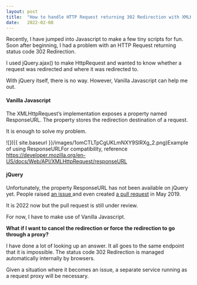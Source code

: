 ```yaml
---
layout:	post
title:	"How to handle HTTP Request returning 302 Redirection with XMLHttpRequest?"
date:	2022-02-08
---
```


  Recently, I have jumped into Javascript to make a few tiny scripts for fun. Soon after beginning, I had a problem with an HTTP Request returning status code 302 Redirection.

I used jQuery.ajax() to make HttpRequest and wanted to know whether a request was redirected and where it was redirected to.

With jQuery itself, there is no way. However, Vanilla Javascript can help me out.

#### **Vanilla Javascript**

The XMLHttpRequest’s implementation exposes a property named ResponseURL. The property stores the redirection destination of a request.

It is enough to solve my problem.

![]({{ site.baseurl }}/images/1omCTLTpCgUKLmNXY9SlRXg_2.png)Example of using ResponseURLFor compatibility, reference <https://developer.mozilla.org/en-US/docs/Web/API/XMLHttpRequest/responseURL>

#### **jQuery**

Unfortunately, the property ResponseURL has not been available on jQuery yet. People raised [an issue ](https://github.com/jquery/jquery/issues/4339)and even created [a pull request](https://github.com/jquery/jquery/pull/4405) in May 2019.

It is 2022 now but the pull request is still under review.

For now, I have to make use of Vanilla Javascript.

**What if I want to cancel the redirection or force the redirection to go through a proxy?**

I have done a lot of looking up an answer. It all goes to the same endpoint that it is impossible. The status code 302 Redirection is managed automatically internally by browsers.

Given a situation where it becomes an issue, a separate service running as a request proxy will be necessary.

  